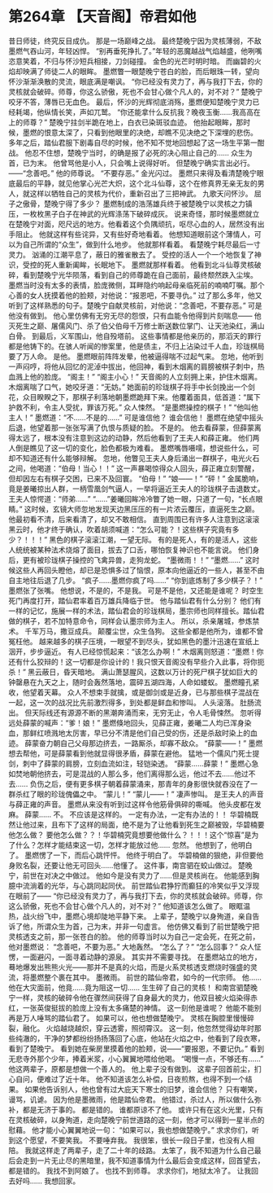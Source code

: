 # 第264章 【天音阁】帝君如他
昔日师徒，终究反目成仇。
那是一场巅峰之战。
最终楚晚宁因为灵核薄弱，不敌墨燃气吞山河，年轻凶悍。
“别再垂死挣扎了。”年轻的恶魔越战气焰越盛，他咧嘴恣意笑着，不归与怀沙短兵相接，刀剑碰撞。
金色的光芒时明时暗。
而幽碧的火焰却映满了师徒二人的眼眸。
墨燃瞥一眼楚晚宁苍白的脸，而后眼珠一转，望向怀沙渐渐涣散的灵流，眼底满是嘲讽。
“你已经没有灵力了，再与我打下去，你的灵核就会破碎。师尊，你这么骄傲，死也不会甘心做个凡人的，对不对？”
楚晚宁咬牙不答，薄唇已无血色。
最后，怀沙的光辉彻底消殇，墨燃便知楚晚宁灵力已经耗竭，他纵情长笑，声如兀鹫。
“你还能拿什么反抗我？晚夜玉衡……我高高在上的师尊？”
楚晚宁拄剑半跪在地上，白衣已染斑驳血迹。
他抬起眼眸，那时候，墨燃的恨意太深了，只看到他眼里的决绝，却瞧不见决绝之下深埋的悲伤。
多年之后，踏仙君服下剧毒自尽的时候，他不知不觉地回想起了这一场生平第一酣战。
他忍不住想，楚晚宁当时，的确是报了必死的决心阻止自己的……
众生为首，已为末。
他曾骂他是小人，只会嘴上说得好听。
但楚晚宁确实言出必行。
——“念善吧。”
他的师尊说。
“不要存恶。”
金光闪过。
墨燃只来得及看清楚晚宁眼底最后的平静，就见他掌心光芒大炽，这个北斗仙尊，这个在修真界无亲无友的男人，就这样以牺牲自己的灵核为代价，重新召出了三把神武。
九歌天问怀沙。
屈子之傲骨，楚晚宁得了多少？
墨燃制成的浩荡雄兵终于被楚晚宁以灵核之力镇压，一枚枚黑子白子在神武的光辉涤荡下破碎成灰。
说来奇怪，那时候墨燃就立在楚晚宁对面，咫尺远的地方。他看着这个负隅顽抗，呕尽心血的人，居然没有出手阻止。
他就这样有些诧异，又有些好奇地看着。
他想知道眼前这个薄情人，可以为自己所谓的“众生”，做到什么地步。
他就那样看着。
看楚晚宁耗尽最后一寸灵力。
汹涌的江潮平息了，蔽日的雅雀散去了。
受控的活人一个一个地恢复了神识，受控的死人重新阖眸，长眠地下。
墨燃就那样看着。
他看到北斗仙尊灵核破碎，看到楚晚宁光华陨落，看到自己的师尊跪在自己面前，最终颓然跌入尘埃。
墨燃当时没有太多的表情，脸庞微侧，耳畔隐约响起母亲临死前的喃喃叮嘱。那个心善的女人抚摸着他的脸颊，对他说：“报恩吧，不要寻仇。”
过了那么多年，他又听到了这样熟悉的句子。楚晚宁自献灵核前，对他说：“念善吧，不要存恶。”
可是他没有做到。
他心里仿佛有无穷无尽的怨恨，只有血能令他得到片刻喘息——
他灭死生之巅、屠儒风门、杀了伯父伯母千万修士断送数位掌门、让天池染红，满山白骨。
到最后，义军围山，他自殁塔前。
这些事情都是他亲历的，那滔天的罪行都是他铸下的。在骇人听闻的惨案里，他是债主，不归上沾染过千人血，珍珑棋局要了万人命。
是他。
墨燃眼前阵阵发晕，他被逼得喘不过起气来。
忽地，他听到一声闷哼，将他从回忆的泥淖中拔出，他回神，看到木烟离的肩膀被棋子刺中，热血溅上他的脸庞。
“阁主！”
“阁主小心！”
天音阁的人立刻拥上来，护住木烟离。
木烟离喘了口气，她咬牙道：“无妨。”
她面前的珍珑棋子将手中长剑挽出一个剑花，众目睽睽之下，那棋子利落地朝墨燃跪拜下来。他覆着面具，低首道：“属下护救不利，令主人受扰，罪该万死。”
众人悚然。
“是墨燃操控的棋子！”
“他叫他主人！”
墨燃道：“不……不是的……”
可是谁信他？
谁会信他！
墨燃在绝望中摇头后退，他望着那一张张写满了仇恨与质疑的脸。
不是的。
他去看薛蒙，但薛蒙离得太远了，根本没有注意到这边的动静，然后他看到了王夫人和薛正雍。
他们两人倒是瞧见了这一切的变化，脸色都极为难看。
墨燃嘴唇嗫嚅，想说些什么，可却不知道还有什么能够辩解。
忽地，他瞥见王夫人身后涌出一群棋子，电光火石之间，他喝道：“伯母！当心！！”
这一声暴喝惊得众人回头，薛正雍立刻警醒，但却因左右有棋子交困，已来不及回寰。
“伯母！”
“娘——！”
“砰！”
金属脆响，竟是姜曦掠出人群，一柄雪凰剑气逼人，一举将逼近王夫人的珍珑棋子击退数丈。
王夫人惊愕道：“师弟……”
“……”姜曦回眸冷冷瞥了她一眼，只道了一句，“长点眼睛。”
这时候，玄镜大师忽地发现天边黑压压的有一片浓云覆压，直逼死生之巅。他最初看不清，后来看清了，却又不敢相信。
直到周围已有许多人注意到这滚滚黑云时，他才终于确认，吹着胡须喊道：“怎么可能？！这些棋子究竟有多少？！！！”
黑色的棋子滚滚江潮，一望无际。
有的是死人，有的是活人，这些人统统被某种法术烧熔了面目，拔去了口舌，哪怕恢复神识也不能言说。
他们身后，更有被珍珑棋子操控的飞禽异兽，走狗龙蛇。
“墨微雨！！”
“墨燃……”
这时候这些人再回头瞪他，却已是恐惧多过了恼恨，原本向他逼近的一些人，甚至不由自主地往后退了几步。
“疯子……墨燃你疯了吗……”
“你到底炼制了多少棋子？！”
墨燃张了张嘴。
他想说，不是的，不是我。
可是不是他，又还能是谁呢？
时空生死门再度打开，踏仙君率着百万雄兵降临于世。
他与踏仙君有什么分别？
他们有一样的记忆，施展一样的术法，踏仙君会的珍珑棋局，墨宗师也同样擅长。踏仙君做的棋子，若不加特意命令，同样会认墨宗师为主人。
所以，杀亲屠城，参炼禁术。
千军万马，撒豆成兵。
颠覆尘世，众生刍狗。
这些全都是他所为，谁都不曾冤枉他。
越来越多的棋子压境，一眼望不到尽头，犹如黑色的墨汁迅速在宣纸上洇开，步步逼近。
有人已经惊慌起来：“该怎么办啊！”
木烟离则怒道：“墨燃！你还有什么狡辩的！这一切都是你设计的！我只恨天音阁没有早些介入此事，将你扼杀！”
黑云蔽日，昏天暗地。
满山萧瑟腥风，这数以万计的死尸棋子犹如巨大的钟罄悬在九天之上，随时会轰然落地，震碎五湖四海，人命如蝼蚁。
墨燃瞳孔紧收，他望着天幕。
众人不想束手就擒，或是御剑或是近身，已与那些棋子混战在一起，这一次的战况比先前激烈得多，到处都是鲜血和惨叫。
人头滚落。
肚肠流出。
但天际线还有源源不断的黑潮奔涌而来，无穷无止，令人毛骨悚然。
忽听得远处薛蒙的喊声：“爹！娘！”
墨燃倏地回头，见薛正雍，姜曦二人均已浑身染血，那鲜红喷溅地太厉害，早已分不清是他们自己受的伤，还是杀敌时染上的血迹。
薛蒙奋力朝自己父母那边挤去，一路厮杀，却寡不敌众。
“薛蒙——！”
墨燃想去帮他，可是薛蒙看到他就显得很矛盾，薛蒙在避他。
猛地一个儒风门死士提剑，刺中了薛蒙的肩膀，立刻血流如注，轻铠染透。
“薛蒙……薛蒙！”
墨燃心急如焚地朝他挤去，可是混战的人那么多，他们离得那么远，他过不去……他过不去……
负伤之后，便有更多棋子朝着薛蒙涌来，那青年的身影很快就吞没在了一群杀红了眼的珍珑傀儡之中。
“蒙儿！”
“蒙儿——！”
凄声惨叫。
是王夫人的声音与薛正雍的声音。
墨燃从来没有听到过这样令他筋骨俱碎的嘶喊。
他头皮都在发麻。
薛蒙……
不。
不应该是这样的。
一定有办法，一定有办法的！！
华碧楠既然让他过来，且布下了这样的局面，绝不是为了让他看到死生之巅被毁，华碧楠要他怎么做？
要他怎么做？？！华碧楠究竟想要他做什么？！！！这个“惊喜”是为了什么？怎样才能结束这一切，怎样才能放过他……
忽然。
他想到了，他明白了。
墨燃愣了一下，而后心跳怦怦。
他终于明白了。
华碧楠做的狠绝，非但要他身败名裂，还要让他无可回头……他懂了。
这件事，南宫驷在蛟山做过。
楚晚宁，前世在对决之中做过。
他如今是没有灵力了……但是灵核尚在。
他能感到胸臆中流淌着的光华，与心跳同起同伏。
前世踏仙君狰狞而癫狂的冷笑似乎又浮现在眼前了——
“你已经没有灵力了，再与我打下去，你的灵核就会破碎。师尊，你这么骄傲，死也不会甘心做个凡人的，对不对？”
他知道该怎么做了。
眼眶温热，战火纷飞中，墨燃心境却陡地平静下来。
上辈子，楚晚宁以身殉道，亲自告诉了他，所谓众生为首，己为末，并非一句虚言。
他仿佛又看到了前世楚晚宁把灵核透支之前，那一张苍白的脸。
他的师尊当时以为自己一定会死，在死之前，他对墨燃说：
“念善吧，不要为恶。”
大地轰然。
“怎么了？”
“怎么回事？”
众人怔愣，一面避闪，一面寻着动静的源泉。
其实并不需要寻找。
在墨燃站立的地方，蓦地爆发出熊熊火光——那并不是真的火焰，而是火系灵核透支燃烧时强盛的灵流，将墨燃整个裹在其中。
墨微雨。
前世的踏仙帝君，如今的一代宗师。
他……他在大灾面前，他竟……竟为阻这一切……
生生碎了自己的灵核！
和南宫驷楚晚宁一样，灵核的破碎令他在骤然间获得了自身最大的灵力，他双目被火焰染得赤红，一张英俊挺拔的脸庞上没有太多痛楚的神情。
这一刻他是谁呢？
他能不能别再是万人唾骂的踏仙君了。
如果可以，他也想做楚晚宁。
灵核在胸腔里慢慢碎裂，融化。
火焰越烧越炽，穿云透雾，照彻霄汉。
这一刻，他忽然觉得幼年时那些纯澈的，干净的梦都纷纷扬扬落回了心底，他站在火焰之中，他看到了段衣寒，看到了楚晚宁。
看到她在柴房里摸着他的脸颊，说——“要报恩，不要记仇。”
看到无悲寺外那个少年，捧着米浆，小心翼翼地喂给他喝。
“喝慢一点，不够还有……”
他这两辈子，原都是想做一个善人的。
他上辈子没有做到。
这辈子回首前尘，扪心自问，便难过了近十年。
他不知道该怎么补偿，日夜煎熬，也得不到一个结果。
如果他告诉别人，他也曾有过大庇天下寒士的旧梦，谁会信他？
只有嘲笑，谩骂，讥谑。
因为他是墨微雨，他是踏仙帝君。
他错过，杀过人，所以做什么弥补，都是无济于事的。
都是错的。
谁都原谅不了他。
或许只有在这火光里，只有在灵核破碎，以身殉道，走向楚晚宁前世道路的这一刻，他才可以得到一星半点的慰藉。
他才能小心翼翼地说一句：
“如果可以，我也想做楚晚宁。”
求求你们，听到这个愿望，不要笑我。
不要唾弃我。
我很笨，很长一段日子里，也没有人相陪。
我就这样走了两辈子，走了二十年的歧路。
太笨了，我不知道为什么自己最后会走到一片无止尽的黑暗里，我不知道事情为什么最后会变成这样，回首望去，都是错的。
我找不到阿娘了。
也找不到师尊。
求求你们，地狱太冷了。
让我回去好吗……
我想回家。
